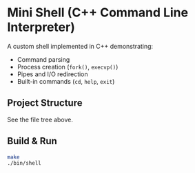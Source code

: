 # Mini Shell (C++ Command Line Interpreter)

A custom shell implemented in C++ demonstrating:
- Command parsing
- Process creation (`fork()`, `execvp()`)
- Pipes and I/O redirection
- Built-in commands (`cd`, `help`, `exit`)

## Project Structure
See the file tree above.

## Build & Run
```bash
make
./bin/shell
